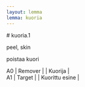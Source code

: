 ```yaml
---
layout: lemma
lemma: kuoria
---
```


<div class="sense">
# <span class="sensename">kuoria.1</span>

<span class="description">peel, skin</span>

<span class="description">poistaa kuori</span>

A0 | Remover |   | Kuorija |  
A1 | Target |   | Kuorittu esine |  

</div>

